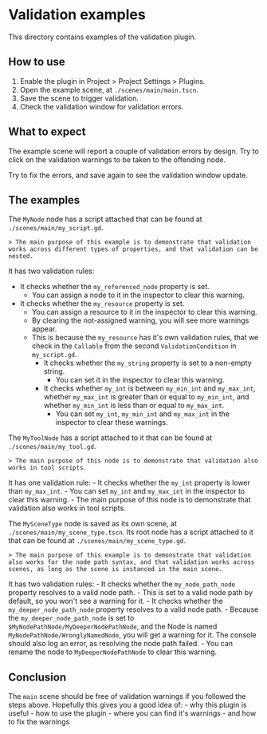 # Validation examples

This directory contains examples of the validation plugin.

## How to use

1. Enable the plugin in Project > Project Settings > Plugins.
2. Open the example scene, at `./scenes/main/main.tscn`.
3. Save the scene to trigger validation.
4. Check the validation window for validation errors.

## What to expect

The example scene will report a couple of validation errors by design.
Try to click on the validation warnings to be taken to the offending node.

Try to fix the errors, and save again to see the validation window update.

## The examples

The `MyNode` node has a script attached that can be found at `./scenes/main/my_script.gd`.

	> The main purpose of this example is to demonstrate that validation works across different types of properties, and that validation can be nested.

It has two validation rules:
- It checks whether the `my_referenced_node` property is set.
	- You can assign a node to it in the inspector to clear this warning.
- It checks whether the `my_resource` property is set.
	- You can assign a resource to it in the inspector to clear this warning.
	- By clearing the not-assigned warning, you will see more warnings appear.
	- This is because the `my_resource` has it's own validation rules, that we check in the `Callable` from the second `ValidationCondition` in `my_script.gd`. 
		- It checks whether the `my_string` property is set to a non-empty string.
			- You can set it in the inspector to clear this warning.
		- It checks whether `my_int` is between `my_min_int` and `my_max_int`, whether `my_max_int` is greater than or equal to `my_min_int`, and whether `my_min_int` is less than or equal to `my_max_int`.
			- You can set `my_int`, `my_min_int` and `my_max_int` in the inspector to clear these warnings.

The `MyToolNode` has a script attached to it that can be found at `./scenes/main/my_tool.gd`.

	> The main purpose of this node is to demonstrate that validation also works in tool scripts.

It has one validation rule:
	- It checks whether the `my_int` property is lower than `my_max_int`.
		- You can set `my_int` and `my_max_int` in the inspector to clear this warning.
	- The main purpose of this node is to demonstrate that validation also works in tool scripts.

The `MySceneType` node is saved as its own scene, at `./scenes/main/my_scene_type.tscn`.
Its root node has a script attached to it that can be found at `./scenes/main/my_scene_type.gd`.

	> The main purpose of this example is to demonstrate that validation also works for the node path syntax, and that validation works across scenes, as long as the scene is instanced in the main scene.

It has two validation rules:
	- It checks whether the `my_node_path_node` property resolves to a valid node path. 
		- This is set to a valid node path by default, so you won't see a warning for it.
	- It checks whether the `my_deeper_node_path_node` property resolves to a valid node path.
		- Because the `my_deeper_node_path_node` is set to `$MyNodePathNode/MyDeeperNodePathNode`, and the Node is named `MyNodePathNode/WronglyNamedNode`, you will get a warning for it. The console should also log an error, as resolving the node path failed.
		- You can rename the node to `MyDeeperNodePathNode` to clear this warning.

## Conclusion

The `main` scene should be free of validation warnings if you followed the steps above.
Hopefully this gives you a good idea of:
	- why this plugin is useful
	- how to use the plugin
	- where you can find it's warnings
	- and how to fix the warnings
